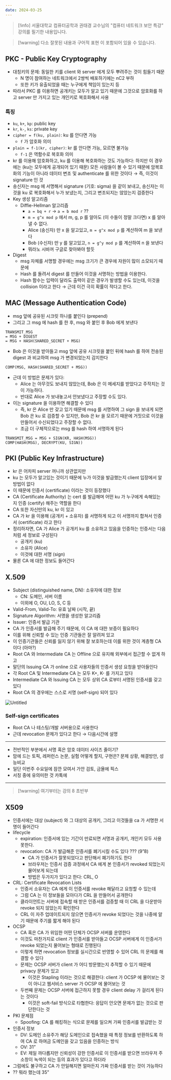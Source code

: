 ```yaml
---
date: 2024-03-25
---
```

> [!info] 서울대학교 컴퓨터공학과 권태경 교수님의 "컴퓨터 네트워크 보안 특강" 강의를 필기한 내용입니다.

> [!warning] 다소 잘못된 내용과 구어적 표현 이 포함되어 있을 수 있습니다.

## PKC - Public Key Cryptography

- 대칭키의 문제: 동일한 키를 client 와 server 에게 모두 뿌려주는 것이 힘들기 때문
    - N 명이 참여하는 네트워크에서 2쌍씩 배포하기에는 nC2 부하
    - 또한 키가 유출되었을 때는 누구에게 책임이 있는지 등
- 따라서 PKC 를 이용하면 공개키는 모두가 알고 있기 때문에 그것으로 암호화를 하고 server 만 가지고 있는 개인키로 복호화해서 사용

### 특징

- `ku`, `k+`, `kp`: public key
- `kr`, `k-`, `ks`: private key
- `cipher = f(ku, plain)`: ku 를 안다면 가능
    - `f` 가 암호화 의미
- `plain = f-1(kr, cipher)`: kr 를 안다면 가능, 모르면 불가능
    - `f-1` 은 역함수로 복호화 의미
- kr 를 이용해 암호화하고, ku 를 이용해 복호화하는 것도 가능하다: 하지만 이 경우에는 (ku는 모두에게 공개되어 있기 때문) 모든 사람들이 볼 수 있기 때문에 암복호화의 기능이 아니라 데이터 변조 및 authenticate 를 위한 것이다 → 즉, 이것이 signature 인 것
- 송신자는 msg 에 서명해서 signature (기호: sigma) 을 같이 보내고, 송신자는 이것을 ku 로 복호화해서 누가 보냈는지, 그리고 변조되지는 않았는지 검증한다
- Key 생성 알고리즘
    - Diffie-Hellman 알고리즘
        - `a = bq + r` → `a = b mod r` ??
        - `m = g^x mod p` 에서 m, g, p 를 알아도 (이 수들이 정말 크다면) x 를 알아낼 수 없다.
        - Alice (송신자) 만 x 을 알고있고, `m = g^x mod p` 를 계산하여 m 을 보낸다
        - Bob (수신자) 만 y 를 알고있고, `n = g^y mod p` 를 계산하여 n 을 보낸다
        - 뭐라노 시바꺼 구글로 찾아봐야 할듯
- Digest
    - msg 자체를 서명할 경우에는 msg 크기가 큰 경우에 자원이 많이 소모되기 때문에
    - Hash 를 돌려서 digest 를 만들어 이것을 서명하는 방법을 이용한다.
    - Hash 함수는 입력이 달라도 출력이 같은 경우가 발생할 수도 있는데, 이것을 collision 이라고 한다 → 근데 이건 극히 확률이 적다고 한다.

## MAC (Message Authentication Code)

- msg 앞에 공유된 시크릿 하나를 붙인다 (prepend)
- 그리고 그 msg 에 hash 를 한 후, msg 와 붙인 후 Bob 에게 보낸다

```
TRANSMIT_MSG
= MSG + DIGEST
= MSG + HASH(SHARED_SECRET + MSG)
```

- Bob 은 이것을 받아들고 msg 앞에 공유 시크릿을 붙인 뒤에 hash 를 하여 전송된 digest 과 비교하여 msg 가 변경되었는지 감지한다

```
COMP(MSG, HASH(SHARED_SECRET + MSG))
```

- 근데 이 방법은 문제가 있다:
    - Alice 는 아무것도 보내지 않았는데, Bob 은 이 메세지를 받았다고 주작치는 것이 가능하다.
    - 반대로 Alice 가 보내놓고서 안보냈다고 주장할 수도 있다.
- 이는 signature 을 이용하면 해결할 수 있다
    - 즉, kr 은 Alice 만 갖고 있기 때문에 msg 를 서명하여 그 sign 을 보내게 되면 Bob 은 ku 로 검증할 수 있지만, Bob 은 kr 을 모르기 때문에 거짓으로 이것을 만들어서 수신되었다고 주장할 수 없다.
    - 조금 더 구체적으로는 msg 를 hash 하여 서명하게 된다

```
TRANSMIT_MSG = MSG + SIGN(KR, HASH(MSG))
COMP(HASH(MSG), DECRYPT(KU, SIGN))
```

## PKI (Public Key Infrastructure)

- kr 은 어차피 server 꺼니까 상관없지만
- ku 는 모두가 알고있는 것이기 때문에 누가 이것을 발급했는지 client 입장에서 알 방법이 없다
- 이 때문에 인증서 (certificate) 이라는 것이 등장했다
- CA (Certificate Authority) 는 cert 를 발급해며 어떤 ku 가 누구에게 속해있는 지 인증 (certify) 해주는 역할을 한다
- CA 또한 자신만의 ku, kr 이 있고
- CA 가 kr 을 이용해 (공개키 + 소유자) 를 서명하게 되고 이 서명까지 합쳐서 인증서 (certificate) 라고 한다
- 정리하자면, CA 가 Alice 가 공개키 ku 를 소유하고 있음을 인증하는 인증서는 다음처럼 세 정보로 구성된다
    - 공개키 (ku)
    - 소유자 (Alice)
    - 이것에 대한 서명 (sign)
- 물론 CA 에 대한 정보도 들어간다

## X.509

- Subject (distinguished name, DN): 소유자에 대한 정보
    - CN: 도메인, 서버 이름
    - 이외에 O, OU, LO, S, C 등
- Valid-From, Valid-To: 유효 날짜 (시작, 끝)
- Signature Algorithm: 서명을 생성한 알고리즘
- Issuer: 인증서 발급 기관
- CA 가 인증서를 발급해 주기 때문에, 이 CA 에 대한 보증이 필요하다
- 이를 위해 신뢰할 수 있는 인증 기관들은 잘 알려져 있고
- 이 인증기관들은 신뢰를 잃지 않기 위해 잘 보호하는데 이를 위한 것이 계층형 CA 이다 (아마?)
- Root CA 와 Intermediate CA 는 Offline 으로 유지해 외부에서 접근할 수 없게 하고
- 말단의 Issuing CA 가 online 으로 사용자들의 인증서 생성 요청을 받아들인다
- 각 Root CA 및 Intermediate CA 는 모두 K+, K- 를 가지고 있다
- Intermediate CA 와 Issuing CA 는 모두 상위 CA 로부터 서명된 인증서를 갖고 있다
- Root CA 의 경우에는 스스로 서명 (self-sign) 되어 있다

![Untitled](https://prod-files-secure.s3.us-west-2.amazonaws.com/59c1ffa1-e022-4514-88a3-086cb6727db8/f46a1e6d-d996-4454-bc0d-b20f31f3a203/Untitled.png)

### Self-sign certificates

- Root CA 나 테스팅/개발 서버용으로 사용한다
- 근데 revocation 문제가 있다고 한다 → 다음시간에 설명

---

- 전반적인 부분에서 서명 혹은 암호 데이터 사이즈 줄이기?
- 맘에 드는 토픽, 레퍼런스 논문, 실험 어떻게 할지, 구현은? 문제 상황, 해결방안, 성능비교
- 일단 이번주 수요일에 잠깐 모여서 가안 검토, 금욜에 픽스
- 서칭 중에 유의미한 것 카톡에

---
> [!warning] 여기부터는 강의 8 초반부

## X509

- 인증서에는 대상 (subject) 와 그 대상의 공개키, 그리고 이것들을 ca 가 서명한 서명이 들어간다
- lifecycle
    - expiration: 인증서에 있는 기간이 만료되면 서명과 공개키, 개인키 모두 사용 못한다.
    - revocation: CA 가 발급해준 인증서를 폐기시킬 수도 있다 ??? (9”8)
        - CA 가 인증서가 잘못되었다고 판단해서 폐기하기도 한다
        - 브라우저는 인증서 검증 과정에서 CA 에게 본 인증서가 revoked 되었는지 물어보게 되는데
        - 방법은 두가지가 있다고 한다: CRL, O
- CRL: Certificate Revocation Lists
    - 인증서 소유자는 CA 에게 이 인증서를 revoke 해달라고 요청할 수 있는데
    - 그럼 CA 는 이 정보들을 모아다가 CRL 을 만들어서 공개한다
    - 클라이언트는 서버에 접속할 때 받은 인증서를 검증할 때 이 CRL 을 다운받아 revoke 되지 않았는지 확인한다
    - CRL 이 자주 업데이트되지 않으면 인증서가 revoke 되었다는 것을 나중에 알기 때문에 주기를 짧게 해야 된다
- OCSP
    - CA 혹은 CA 가 위임한 어떤 단체가 OCSP 서버를 운영한다
    - 이것도 마찬가지로 client 가 인증서를 받아들고 OCSP 서버에게 이 인증서가 revoke 되었는지 물어보는 형태로 진행된다
    - 이렇게 하면 revocation 정보를 실시간으로 반영할 수 있어 CRL 의 문제를 해결할 수 있다
    - 문제는 OCSP 서버가 client 가 어디 방문했는지 추적할 수 있기 때문에 privacy 문제가 있고
        - 이것은 Stapling 이라는 것으로 해결한다: client 가 OCSP 에 물어보는 것이 아니고 웹서비스 server 가 OCSP 에 물어보는 것
    - 두번째 문제는 OCSP 서버에 접근하지 못할 경우 client delay 가 걸리게 된다는 것이다
        - 이것은 soft-fail 방식으로 타협한다: 응답이 안오면 문제가 없는 것으로 판단한다는 것
- PKI 문제점
    - Spoofing: CA 를 해킹하는 식으로 문제를 일으켜 가짜 인증서를 발급받는 것
- 인증서 정보
    - DV: 도메인 소유주가 해당 도메인으로 접속했을 때 특정 정보를 반환하도록 하여 CA 로 하여금 도메인을 갖고 있음을 인증하는 방식
    - OV: 31”
    - EV: 제일 까다롭지만 신뢰성이 강한 인증서로 이 인증서를 받으면 브라우저 주소창이 녹색이 되는 등의 효과가 있다고 하더라
- 그럼에도 불구하고 CA 가 안일해지면 얼마든지 가짜 인증서를 받는 것이 가능하다
- ?? 뭐라 했는데 35”
